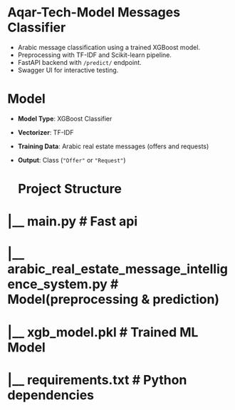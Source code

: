 # Aqar-Tech-Model Messages Classifier

- Arabic message classification using a trained XGBoost model.
- Preprocessing with TF-IDF and Scikit-learn pipeline.
- FastAPI backend with `/predict/` endpoint.
- Swagger UI for interactive testing.



# Model

- **Model Type**: XGBoost Classifier
- **Vectorizer**: TF-IDF
- **Training Data**: Arabic real estate messages (offers and requests)
- **Output**: Class (`"Offer"` or `"Request"`)


  # Project Structure

# |__ main.py                                                                             # Fast api
# |__ arabic_real_estate_message_intelligence_system.py                                   # Model(preprocessing & prediction)
# |__ xgb_model.pkl                                                                       # Trained ML Model
# |__ requirements.txt                                                                    # Python dependencies
